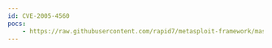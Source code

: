 ```yaml
---
id: CVE-2005-4560
pocs:
    - https://raw.githubusercontent.com/rapid7/metasploit-framework/master/modules/exploits/windows/browser/ms06_001_wmf_setabortproc.rb
---
```

